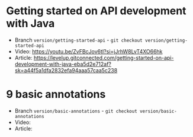 # Getting started on API development with Java 
- Branch `version/getting-started-api` - `git checkout version/getting-started-api`
- Video: https://youtu.be/ZvFBcJov6tI?si=jJrhW8LvT4XO66hk
- Article: https://levelup.gitconnected.com/getting-started-on-api-development-with-java-eba5d2e712af?sk=a44f5a1dfa2832efa94aaa57caa5c238

# 9 basic annotations 
- Branch `version/basic-annotations` - `git checkout version/basic-annotations`
- Video: <todo>
- Article: <todo>
